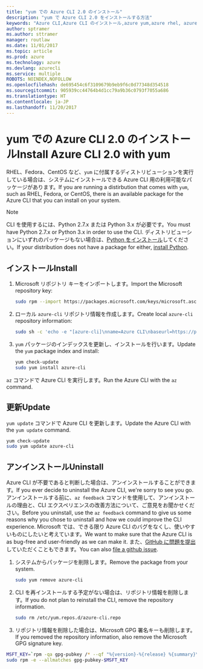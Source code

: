 ```yaml
---
title: "yum での Azure CLI 2.0 のインストール"
description: "yum で Azure CLI 2.0 をインストールする方法"
keywords: "Azure CLI,Azure CLI のインストール,azure yum,azure rhel, azure fedora, azure centos"
author: sptramer
ms.author: sttramer
manager: routlaw
ms.date: 11/01/2017
ms.topic: article
ms.prod: azure
ms.technology: azure
ms.devlang: azurecli
ms.service: multiple
ROBOTS: NOINDEX,NOFOLLOW
ms.openlocfilehash: de695454c6f3109679b9eb9f6c0d77348d354518
ms.sourcegitcommit: 905939cc44764b4d1cc79a9b36c0793f7055a686
ms.translationtype: HT
ms.contentlocale: ja-JP
ms.lasthandoff: 11/20/2017
---
```

# <a name="install-azure-cli-20-with-yum"></a><span data-ttu-id="0c211-104">yum での Azure CLI 2.0 のインストール</span><span class="sxs-lookup"><span data-stu-id="0c211-104">Install Azure CLI 2.0 with yum</span></span>

<span data-ttu-id="0c211-105">RHEL、Fedora、CentOS など、`yum` に付属するディストリビューションを実行している場合は、システムにインストールできる Azure CLI 用の利用可能なパッケージがあります。</span><span class="sxs-lookup"><span data-stu-id="0c211-105">If you are running a distirbution that comes with `yum`, such as RHEL, Fedora, or CentOS, there is an available package for the Azure CLI that you can install on your system.</span></span>

> [!NOTE]
> <span data-ttu-id="0c211-106">CLI を使用するには、Python 2.7.x または Python 3.x が必要です。</span><span class="sxs-lookup"><span data-stu-id="0c211-106">You must have Python 2.7.x or Python 3.x in order to use the CLI.</span></span> <span data-ttu-id="0c211-107">ディストリビューションにいずれのパッケージもない場合は、[Python をインストール](https://www.python.org/downloads/)してください。</span><span class="sxs-lookup"><span data-stu-id="0c211-107">If your distribution does not have a package for either, [install Python](https://www.python.org/downloads/).</span></span>

## <a name="install"></a><span data-ttu-id="0c211-108">インストール</span><span class="sxs-lookup"><span data-stu-id="0c211-108">Install</span></span> 

1. <span data-ttu-id="0c211-109">Microsoft リポジトリ キーをインポートします。</span><span class="sxs-lookup"><span data-stu-id="0c211-109">Import the Microsoft repository key:</span></span>

   ```bash
   sudo rpm --import https://packages.microsoft.com/keys/microsoft.asc
   ```

2. <span data-ttu-id="0c211-110">ローカル `azure-cli` リポジトリ情報を作成します。</span><span class="sxs-lookup"><span data-stu-id="0c211-110">Create local `azure-cli` repository information:</span></span>

   ```bash
   sudo sh -c 'echo -e "[azure-cli]\nname=Azure CLI\nbaseurl=https://packages.microsoft.com/yumrepos/azure-cli\nenabled=1\ngpgcheck=1\ngpgkey=https://packages.microsoft.com/keys/microsoft.asc" > /etc/yum.repos.d/azure-cli.repo'
   ```

3. <span data-ttu-id="0c211-111">`yum` パッケージのインデックスを更新し、インストールを行います。</span><span class="sxs-lookup"><span data-stu-id="0c211-111">Update the `yum` package index and install:</span></span>

   ```bash
   yum check-update
   sudo yum install azure-cli
   ```

<span data-ttu-id="0c211-112">`az` コマンドで Azure CLI を実行します。</span><span class="sxs-lookup"><span data-stu-id="0c211-112">Run the Azure CLI with the `az` command.</span></span>

## <a name="update"></a><span data-ttu-id="0c211-113">更新</span><span class="sxs-lookup"><span data-stu-id="0c211-113">Update</span></span>

<span data-ttu-id="0c211-114">`yum update` コマンドで Azure CLI を更新します。</span><span class="sxs-lookup"><span data-stu-id="0c211-114">Update the Azure CLI with the `yum update` command.</span></span>

```bash
yum check-update
sudo yum update azure-cli
```

## <a name="uninstall"></a><span data-ttu-id="0c211-115">アンインストール</span><span class="sxs-lookup"><span data-stu-id="0c211-115">Uninstall</span></span>

<span data-ttu-id="0c211-116">Azure CLI が不要であると判断した場合は、アンインストールすることができます。</span><span class="sxs-lookup"><span data-stu-id="0c211-116">If you ever decide to uninstall the Azure CLI, we're sorry to see you go.</span></span> <span data-ttu-id="0c211-117">アンインストールする前に、`az feedback` コマンドを使用して、アンインストールの理由と、CLI エクスペリエンスの改善方法について、ご意見をお聞かせください。</span><span class="sxs-lookup"><span data-stu-id="0c211-117">Before you uninstall, use the `az feedback` command to give us some reasons why you chose to uninstall and how we could improve the CLI experience.</span></span> <span data-ttu-id="0c211-118">Microsoft では、できる限り Azure CLI のバグをなくし、使いやすいものにしたいと考えています。</span><span class="sxs-lookup"><span data-stu-id="0c211-118">We want to make sure that the Azure CLI is as bug-free and user-friendly as we can make it.</span></span> <span data-ttu-id="0c211-119">また、[GitHub に問題を提出](https://github.com/Azure/azure-cli/issues)していただくこともできます。</span><span class="sxs-lookup"><span data-stu-id="0c211-119">You can also [file a github issue](https://github.com/Azure/azure-cli/issues).</span></span>

1. <span data-ttu-id="0c211-120">システムからパッケージを削除します。</span><span class="sxs-lookup"><span data-stu-id="0c211-120">Remove the package from your system.</span></span>

   ```bash
   sudo yum remove azure-cli
   ```

2. <span data-ttu-id="0c211-121">CLI を再インストールする予定がない場合は、リポジトリ情報を削除します。</span><span class="sxs-lookup"><span data-stu-id="0c211-121">If you do not plan to reinstall the CLI, remove the repository information.</span></span>

   ```bash
   sudo rm /etc/yum.repos.d/azure-cli.repo
   ```

3. <span data-ttu-id="0c211-122">リポジトリ情報を削除した場合は、Microsoft GPG 署名キーも削除します。</span><span class="sxs-lookup"><span data-stu-id="0c211-122">If you removed the repository information, also remove the Microsoft GPG signature key.</span></span>

  ```bash
  MSFT_KEY=`rpm -qa gpg-pubkey /* --qf "%{version}-%{release} %{summary}\n" | grep Microsoft | awk '{print $1}'`
  sudo rpm -e --allmatches gpg-pubkey-$MSFT_KEY
  ```
